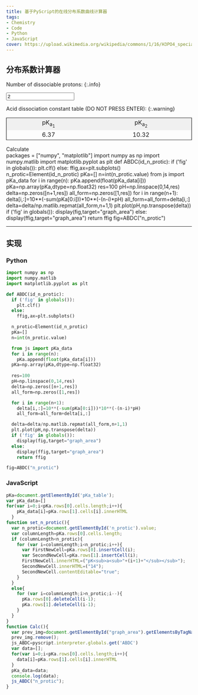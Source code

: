```yaml
---
title: 基于PyScript的在线分布系数曲线计算器
tags: 
- Chemistry
- Code
- Python
- JavaScript
cover: https://upload.wikimedia.org/wikipedia/commons/1/16/H3PO4_speciation.png
---
```

<!--more-->

## 分布系数计算器

<link rel="stylesheet" href="https://pyscript.net/latest/pyscript.css" />
<script defer src="https://pyscript.net/latest/pyscript.js"></script>
<style>
  #pKa_table {
    border: 1px solid black;
    border-spacing: 0;
    text-align:center;
    display: table;
  }
  #pKa_table tbody tr:nth-child(odd){
    background-color: #f0f0f0
  }
</style>

Number of dissociable protons:
{:.info}

<input id="n_protic" type="number" min="1" value="2" text-align="center" oninput="set_n_protic()">

Acid dissociation constant table (DO NOT PRESS ENTER):
{:.warning}

<table id="pKa_table">
  <tbody>
    <tr align="center">
      <td>pK<sub>a<sub>1</sub></sub></td>
      <td>pK<sub>a<sub>2</sub></sub></td>
    </tr>
    <tr align="center">
      <td contentEditable="true">6.37</td>
      <td contentEditable="true">10.32</td>
    </tr>
  </tbody>
</table>
<a class="button button--success button--pill" id="Calc" onclick="Calc()">Calculate</a>
<div id="graph_area" align="center"></div>

<py-config>
  packages = ["numpy", "matplotlib"]
</py-config>
<py-script>
  import numpy as np
  import numpy.matlib
  import matplotlib.pyplot as plt
  def ABDC(id_n_protic):
    if ('fig' in globals()):
      plt.clf()
    else:
      ffig,ax=plt.subplots()
    n_protic=Element(id_n_protic)
    pKa=[]
    n=int(n_protic.value)
    from js import pKa_data
    for i in range(n):
      pKa.append(float(pKa_data[i]))
    pKa=np.array(pKa,dtype=np.float32)
    res=100
    pH=np.linspace(0,14,res)
    delta=np.zeros([n+1,res])
    all_form=np.zeros([1,res])
    for i in range(n+1):
      delta[i,:]=10**(-sum(pKa[0:i]))*10**(-(n-i)*pH)
      all_form=all_form+delta[i,:]
    delta=delta/np.matlib.repmat(all_form,n+1,1)
    plt.plot(pH,np.transpose(delta))
    if ('fig' in globals()):
      display(fig,target="graph_area")
    else:
      display(ffig,target="graph_area")
      return ffig
  fig=ABDC("n_protic")
</py-script>

---

## 实现

### Python

```python
import numpy as np
import numpy.matlib
import matplotlib.pyplot as plt

def ABDC(id_n_protic):
  if ('fig' in globals()):
    plt.clf()
  else:
    ffig,ax=plt.subplots()

  n_protic=Element(id_n_protic)
  pKa=[]
  n=int(n_protic.value)

  from js import pKa_data
  for i in range(n):
    pKa.append(float(pKa_data[i]))
  pKa=np.array(pKa,dtype=np.float32)
  
  res=100
  pH=np.linspace(0,14,res)
  delta=np.zeros([n+1,res])
  all_form=np.zeros([1,res])

  for i in range(n+1):
    delta[i,:]=10**(-sum(pKa[0:i]))*10**(-(n-i)*pH)
    all_form=all_form+delta[i,:]

  delta=delta/np.matlib.repmat(all_form,n+1,1)
  plt.plot(pH,np.transpose(delta))
  if ('fig' in globals()):
    display(fig,target="graph_area")
  else:
    display(ffig,target="graph_area")
    return ffig

fig=ABDC("n_protic")
```
### JavaScript

```js
pKa=document.getElementById('pKa_table');
var pKa_data=[]
for(var i=0;i<pKa.rows[0].cells.length;i++){
    pKa_data[i]=pKa.rows[1].cells[i].innerHTML
  }
function set_n_protic(){
  var n_protic=document.getElementById('n_protic').value;
  var columnLength=pKa.rows[0].cells.length;
  if (columnLength<n_protic){
    for (var i=columnLength;i<n_protic;i++){
      var FirstNewCell=pKa.rows[0].insertCell(i);
      var SecondNewCell=pKa.rows[1].insertCell(i);
      FirstNewCell.innerHTML=("pK<sub>a<sub>"+(i+1)+"</sub></sub>");
      SecondNewCell.innerHTML=("14");
      SecondNewCell.contentEditable="true";
    }
  }
  else{
    for (var i=columnLength;i>n_protic;i--){
      pKa.rows[0].deleteCell(i-1);
      pKa.rows[1].deleteCell(i-1);
    }
  }
}
function Calc(){
  var prev_img=document.getElementById("graph_area").getElementsByTagName("div")[0];
  prev_img.remove();
  js_ABDC=pyscript.interpreter.globals.get('ABDC')
  var data=[];
  for(var i=0;i<pKa.rows[0].cells.length;i++){
    data[i]=pKa.rows[1].cells[i].innerHTML
  }
  pKa_data=data;
  console.log(data);
  js_ABDC("n_protic");
}
```

<script>
  pKa=document.getElementById('pKa_table');
  var pKa_data=[]
  for(var i=0;i<pKa.rows[0].cells.length;i++){
      pKa_data[i]=pKa.rows[1].cells[i].innerHTML
    }

  function set_n_protic(){
    var n_protic=document.getElementById('n_protic').value;
    var columnLength=pKa.rows[0].cells.length;
    if (columnLength<n_protic){
      for (var i=columnLength;i<n_protic;i++){
        var FirstNewCell=pKa.rows[0].insertCell(i);
        var SecondNewCell=pKa.rows[1].insertCell(i);
        FirstNewCell.innerHTML=("pK<sub>a<sub>"+(i+1)+"</sub></sub>");
        SecondNewCell.innerHTML=("14");
        SecondNewCell.contentEditable="true";
      }
    }
    else{
      for (var i=columnLength;i>n_protic;i--){
        pKa.rows[0].deleteCell(i-1);
        pKa.rows[1].deleteCell(i-1);
      }
    }
  }

  function Calc(){
    var prev_img=document.getElementById("graph_area").getElementsByTagName("div")[0];
    prev_img.remove();
    js_ABDC=pyscript.interpreter.globals.get('ABDC')
    var data=[];
    for(var i=0;i<pKa.rows[0].cells.length;i++){
      data[i]=pKa.rows[1].cells[i].innerHTML
    }
    pKa_data=data;
    console.log(data);
    js_ABDC("n_protic");
  }
</script>